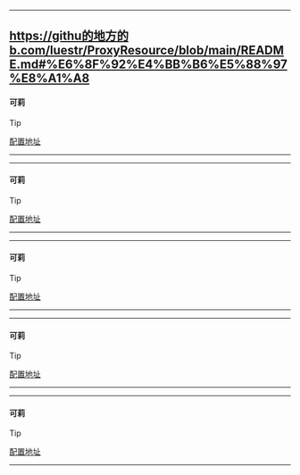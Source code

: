 

> 
------
> 
> 
https://githu的地方的b.com/luestr/ProxyResource/blob/main/README.md#%E6%8F%92%E4%BB%B6%E5%88%97%E8%A1%A8
------
> 

> 
> 
#### 可莉

> [!TIP]
> [配置地址](https://github.com/luestr/ProxyResource/blob/main/README.md#%E6%8F%92%E4%BB%B6%E5%88%97%E8%A1%A8)
------
------
> 

> 
> 
#### 可莉

> [!TIP]
> [配置地址](https://github.com/luestr/ProxyResource/blob/main/README.md#%E6%8F%92%E4%BB%B6%E5%88%97%E8%A1%A8)
------

------
> 

> 
> 
#### 可莉

> [!TIP]
> [配置地址](https://github.com/luestr/ProxyResource/blob/main/README.md#%E6%8F%92%E4%BB%B6%E5%88%97%E8%A1%A8)
------

------
> 

> 
> 
#### 可莉

> [!TIP]
> [配置地址](https://github.com/luestr/ProxyResource/blob/main/README.md#%E6%8F%92%E4%BB%B6%E5%88%97%E8%A1%A8)
------

------
> 

> 
> 
#### 可莉

> [!TIP]
> [配置地址](https://github.com/luestr/ProxyResource/blob/main/README.md#%E6%8F%92%E4%BB%B6%E5%88%97%E8%A1%A8)
------


